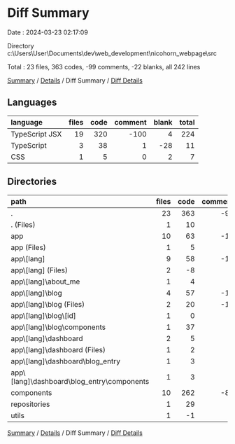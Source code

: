 # Diff Summary

Date : 2024-03-23 02:17:09

Directory c:\\Users\\User\\Documents\\dev\\web_development\\nicohorn_webpage\\src

Total : 23 files,  363 codes, -99 comments, -22 blanks, all 242 lines

[Summary](results.md) / [Details](details.md) / Diff Summary / [Diff Details](diff-details.md)

## Languages
| language | files | code | comment | blank | total |
| :--- | ---: | ---: | ---: | ---: | ---: |
| TypeScript JSX | 19 | 320 | -100 | 4 | 224 |
| TypeScript | 3 | 38 | 1 | -28 | 11 |
| CSS | 1 | 5 | 0 | 2 | 7 |

## Directories
| path | files | code | comment | blank | total |
| :--- | ---: | ---: | ---: | ---: | ---: |
| . | 23 | 363 | -99 | -22 | 242 |
| . (Files) | 1 | 10 | 0 | -20 | -10 |
| app | 10 | 63 | -16 | 7 | 54 |
| app (Files) | 1 | 5 | 0 | 2 | 7 |
| app\\[lang] | 9 | 58 | -16 | 5 | 47 |
| app\\[lang] (Files) | 2 | -8 | 0 | 0 | -8 |
| app\\[lang]\\about_me | 1 | 4 | 0 | 0 | 4 |
| app\\[lang]\\blog | 4 | 57 | -16 | 5 | 46 |
| app\\[lang]\\blog (Files) | 2 | 20 | -16 | 1 | 5 |
| app\\[lang]\\blog\\[id] | 1 | 0 | 0 | -1 | -1 |
| app\\[lang]\\blog\\components | 1 | 37 | 0 | 5 | 42 |
| app\\[lang]\\dashboard | 2 | 5 | 0 | 0 | 5 |
| app\\[lang]\\dashboard (Files) | 1 | 2 | 0 | 0 | 2 |
| app\\[lang]\\dashboard\\blog_entry | 1 | 3 | 0 | 0 | 3 |
| app\\[lang]\\dashboard\\blog_entry\\components | 1 | 3 | 0 | 0 | 3 |
| components | 10 | 262 | -84 | -1 | 177 |
| repositories | 1 | 29 | 0 | -8 | 21 |
| utils | 1 | -1 | 1 | 0 | 0 |

[Summary](results.md) / [Details](details.md) / Diff Summary / [Diff Details](diff-details.md)